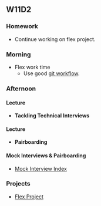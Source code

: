 ## W11D2
### Homework
* Continue working on flex project.

### Morning
* Flex work time
  * Use good [git workflow][git-workflow].

### Afternoon
#### Lecture
* **Tackling Technical Interviews**

#### Lecture
* **Pairboarding**

#### Mock Interviews & Pairboarding
* [Mock Interview Index][pair-boarding-index]

### Projects
* [Flex Project][flex-project]

<!-- LINKS -->
<!-- Job Search Projects -->
[flex-project]: ../projects/flex-project/flex-project.md
[git-workflow]: ../projects/git-workflow.md

<!-- Internal Resources -->
[pair-boarding-index]: ../technical-skills/whiteboarding/index.md#index
